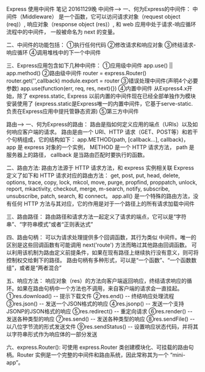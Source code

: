 Express 使用中间件 笔记 20161129晚
中间件-->
一、何为Express的中间件：
    中间件（Middleware） 是一个函数，它可以访问请求对象（request object (req)）,
     响应对象（response object (res)）, 和 web 应用中处于请求-响应循环流程中的中间件，
     一般被命名为 next 的变量。

二、中间件的功能包括：
    ①执行任何代码
    ②修改请求和响应对象
    ③终结请求-响应循环
    ④调用堆栈中的下一个中间件

三、Express应用包含如下几种中间件：
    ①应用级中间件
        app.use() || app.method()
    ②路由级中间件
        router = express.Router()
        router.get('',callback)
        module.export = router
    ③错误处理中间件(声明4个必要参数)
        app.use(function(err, req, res, next){})
    ④内置中间件
        从Express4.x开始，除了 express.static, Express 以前内置的中间件现在已经全部单独作为模块安装使用了
        (express.static是Express唯一的内置中间件，它基于serve-static.
        负责在Express应用中提托管静态资源)
    ⑤第三方中间件

路由-->
一、何为Express的路由：
    路由是指如何定义应用的端点（URIs）以及如何响应客户端的请求。
    路由是由一个 URI、HTTP 请求（GET、POST等）和若干个句柄组成，它的结构如下： app.METHOD(path, [callback...], callback)，
     app 是 express 对象的一个实例， METHOD 是一个 HTTP 请求方法， path 是服务器上的路径， callback 是当路由匹配时要执行的函数。

二、路由方法:
    路由方法源于 HTTP 请求方法，和 express 实例相关联
    Express 定义了如下和 HTTP 请求对应的路由方法： get, post, put, head, delete, options, trace, copy, lock, mkcol, move, purge,
     propfind, proppatch, unlock, report, mkactivity, checkout, merge, m-search, notify, subscribe, unsubscribe, patch, search, 和 connect。
     app.all() 是一个特殊的路由方法，没有任何 HTTP 方法与其对应，它的作用是对于一个路径上的所有请求加载中间件

三、路由路径：
    路由路径和请求方法一起定义了请求的端点，它可以是“字符串”、“字符串模式”或者“正则表达式”

四、路由句柄：
    可以为请求处理提供多个回调函数，其行为类似 中间件。唯一的区别是这些回调函数有可能调用 next('route') 方法而略过其他路由回调函数。
    可以利用该机制为路由定义前提条件，如果在现有路径上继续执行没有意义，则可将控制权交给剩下的路径。
    路由句柄有多种形式，可以是“一个函数”、“一个函数数组”，或者是“两者混合”

五、响应方法：
    响应对象（res）的方法向客户端返回响应，终结请求响应的循环。如果在路由句柄中一个方法也不调用，来自客户端的请求会一直挂起。
    ①res.download() -- 提示下载文件
    ②res.end() -- 终结响应处理流程
    ③res.json() -- 发送一个JSON格式的响应
    ④res.jsonp() -- 发送一个支持JSONP的JSON格式的响应
    ⑤res.redirect() -- 重定向请求
    ⑥res.render() -- 发送各种类型的响应
    ⑦res.send() -- 发送各种类型的响应
    ⑧res.sendFile() -- 以八位字节流的形式发送文件
    ⑨res.sendStatus() -- 设置响应状态代码，并将其以字符串形式作为响应体的一部分发送

六、express.Router():
    可使用 express.Router 类创建模块化、可挂载的路由句柄。Router 实例是一个完整的中间件和路由系统，因此常称其为一个 “mini-app”。